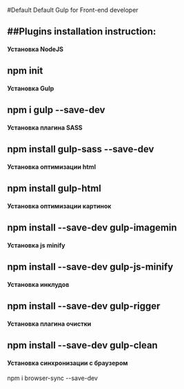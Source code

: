 #Default Default Gulp for Front-end developer

##Plugins installation instruction:
-------


#### Установка NodeJS
npm init
-------
#### Установка Gulp
npm i gulp --save-dev
-------
#### Установка плагина SASS
npm install gulp-sass --save-dev
-------
#### Установка оптимизации html
npm install gulp-html
-------
#### Установка оптимизации картинок
npm install --save-dev gulp-imagemin
-------
#### Установка js minify
npm install --save-dev gulp-js-minify
-------
#### Установка инклудов
npm install --save-dev gulp-rigger
-------
#### Установка плагина очистки
npm install --save-dev gulp-clean
-------
#### Установка синхронизации с браузером
npm i browser-sync --save-dev
